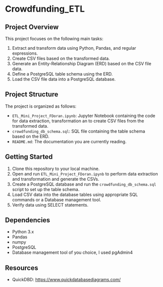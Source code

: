 # Crowdfunding_ETL

## Project Overview

This project focuses on the following main tasks:

1. Extract and transform data using Python, Pandas, and regular expressions.
2. Create CSV files based on the transformed data.
3. Generate an Entity-Relationship Diagram (ERD) based on the CSV file data.
4. Define a PostgreSQL table schema using the ERD.
5. Load the CSV file data into a PostgreSQL database.

## Project Structure

The project is organized as follows:

- `ETL_Mini_Project_FDoran.ipynb`: Jupyter Notebook containing the code for data extraction, transformation an to create CSV files from the transformed data.
- `crowdfunding_db_schema.sql`: SQL file containing the table schema based on the ERD.
- `README.md`: The documentation you are currently reading.

## Getting Started

1. Clone this repository to your local machine.
2. Open and run `ETL_Mini_Project_FDoran.ipynb` to perform data extraction and transformation and generate the CSVs.
3. Create a PostgreSQL database and run the `crowdfunding_db_schema.sql` script to set up the table schema.
4. Load CSV data into the database tables using appropriate SQL commands or a Database management tool.
5. Verify data using SELECT statements.

## Dependencies

- Python 3.x
- Pandas
- numpy
- PostgreSQL
- Database management tool of you choice, I used pgAdmin4

## Resources

- QuickDBD: https://www.quickdatabasediagrams.com/
